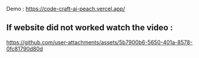 Demo :  https://code-craft-ai-peach.vercel.app/








## If website did not worked watch the video : 

https://github.com/user-attachments/assets/5b7900b6-5650-401a-8578-0fc81790d80d

